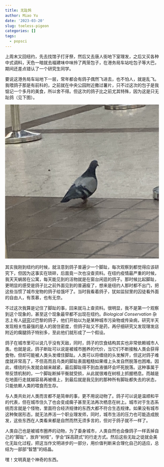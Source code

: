 ```yaml
---
title: 无趾鸽
author: Miao Yu
date: '2023-03-20'
slug: toeless-pigeon
categories: []
tags:
  - popsci
---
```


上周末又回纽约，先去找馆子打牙祭，然后又去唐人街地下室理发，之后又买各种中式调料，天色一暗就去福建味中味拎了两笼包子，在港务局车站吃包子等大巴，期间还差点错认了一个研究生同学。

要说这港务局车站地下一层，常年都会有鸽子偶然飞进去，也不怕人，就是乱飞。我喂鸽子那是有前科的，之前就在中央公园附近撒过薯片，只不过这次的包子是我惦记一个多月的美食，所以舍不得。但这次的鸽子比之前尤其特殊，因为这是只无趾鸽（见下图）。

![](images/gezi.jpeg)

其实我刚到纽约的时候，就注意到鸽子普遍少一个脚趾，每次观察到都觉得应该研究下，但因为这事实在琐碎，后面竟一次也没查资料。在纽约疫情最严重的时候，我天天蜗居在公寓，每天能见到的活物就是在窗台闲逛的鸽子。那时候比起脚趾，更明显的感受是鸽子比之前外面见到的普遍瘦了，想来是纽约人那时都不出门，把这些当惯了城市宠物的鸽子给饿坏了。当时我看着鸽子，犹如监狱里的囚徒看外面的自由人，有羡慕，也有无奈。

不过这次我算是记住了脚趾的事，回来就马上查资料。很明显，我不是第一个观察到这个现象的，甚至这个现象最早都不出现在纽约。*Biological Conservation* 杂志上有人[研究](https://www.sciencedirect.com/science/article/abs/pii/S0006320719306901)过巴黎的鸽子，他们开始以为是某种城市污染物或传染病，研究半天发现相关性最强的是人的居住密度，但鸽子趾又不是药，再仔细研究又发现理发店附近的瘸腿鸽子特别多，至此他们就形成了一个假设。

鸽子在城市里可以说几乎没有天敌，同时，鸽子的饮食结构其实也非常依赖城市人类。也就是说，鸽子断趾可以说是被城市圈养的代价，当它们不断接触人类会获得食物，但却可能被人类头发缠住脚趾。人类可以将缠绕的头发解开，但这对鸽子难度就非常高了，不但高而且鸟类的脚趾表面粗糙如果缠上头发自然脱落也困难。因此，缠绕的头发就会越来越紧，最后脚趾得不到血液循环会坏死脱落。这种事属于带反馈机制的，一个脚趾断掉平衡就受损，从此就很难在树枝上抓握栖息。而越是在地面行走就越容易再被缠上，到最后就是我见到的那种所有脚趾都失去的状态，只能依赖人类的喂食而生存。

与人类共处对人类而言都不是简单的事，更不用说动物了。鸽子可以说是温顺和平的代表，但在城市住久了也会变成瘸子甚至无法再次栖息在树上。城市对于生态系统而言就是个怪物，里面符合经济规律的东西大都不符合生态规律。如果没有城市这种聚居形态，就无法养活一个职业理发师，同时，城市生活的压力也可能造成脱发，这些东西在人类看来都是自然而然无须多言的，但对于鸽子就不一样了。

人类自己也是被城市圈养的动物，为了委身城市，人类自然也会像鸽子一样丢掉自己的“脚趾”，放弃“树枝”，学会“踩高跷式”的行走方式。然后这些无趾之徒就会美化无趾化过程，把这当作文明进步的一部分，用价值判断来合理化自己的适应，总结为一部部“智慧”的结晶。

嘿！文明真是个神奇的东西。
